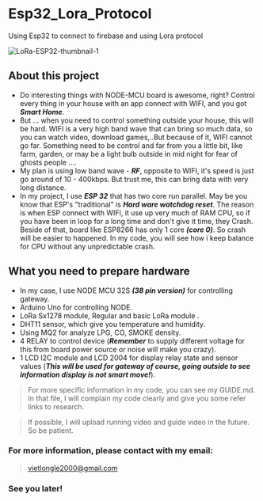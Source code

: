 # Esp32_Lora_Protocol
Using Esp32 to connect to firebase and using Lora protocol  

![LoRa-ESP32-thumbnail-1](https://user-images.githubusercontent.com/75990061/104584346-0a6d8e80-5695-11eb-8f85-0be6289d881f.jpg)

## About this project  
* Do interesting things with NODE-MCU board is awesome, right? Control every thing in your house with an app connect with WIFI, and you got ***Smart Home***.  
* But ... when you need to control something outside your house, this will be hard. WIFI is a very high band wave that can bring so much data, so you can watch video, download games,..But because of it, WIFI cannot go far. Something need to be control and far from you a little bit, like farm, garden, or may be a light bulb outside in mid night for  fear of ghosts people ....
* My plan is using low band wave - ***RF***, opposite to WIFI, it's speed is just go around of 10 - 400kbps. But trust me, this can bring data with very long distance.  
* In my project, I use ***ESP 32*** that has two core run parallel. May be you know that ESP's "traditional" is ***Hard ware watchdog reset***. The reason is when ESP connect with WIFI, it use up very much of RAM CPU, so if you have been in loop for a long time and don't give it time, they Crash. Beside of that, board like ESP8266 has only 1 core ***(core 0)***. So crash will be easier to  happened. In my code, you will see how i keep balance for CPU without any unpredictable crash.

## What you need to prepare hardware

* In my case, I use NODE MCU 32S ***(38 pin version)*** for controlling gateway.
* Arduino Uno  for controlling NODE.
* LoRa Sx1278 module, Regular and basic LoRa module .  
* DHT11 sensor, which give you temperature and humidity.
* Using MQ2 for analyze LPG, CO, SMOKE density.
* 4 RELAY to control device (***Remember*** to supply different voltage for this from board power source or noise will make you crazy).
* 1 LCD I2C module and LCD 2004 for display relay state and sensor values (***This will be used for gateway of course, going outside to see information display is not smart move!***).

> For more specific information in my code, you can see my GUIDE.md. In that file, I will complain my code clearly and give you some refer links to research.

> If possible, I will upload running video and guide video in the future. So be patient.

### For more information, please contact with my email:
> vietlongle2000@gmail.com  
>

### See you later!

